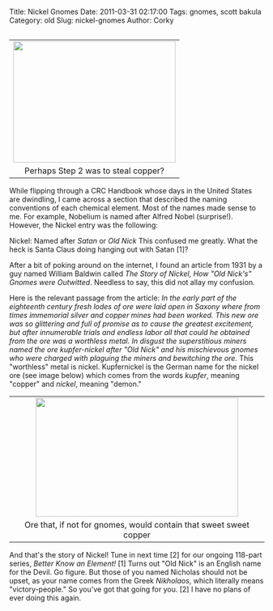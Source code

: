 Title: Nickel Gnomes
Date: 2011-03-31 02:17:00
Tags: gnomes, scott bakula
Category: old
Slug: nickel-gnomes
Author: Corky


<table cellpadding="0" cellspacing="0" class="tr-caption-container" style="float: left; margin-right: 1em; text-align: left;"><tbody><tr><td style="text-align: center;"><a href="http://4.bp.blogspot.com/-i8ltaoDuLpI/TZQPlf1wbaI/AAAAAAAAAK4/svtKmQjxBsE/s1600/underpants-gnomes.jpg" imageanchor="1" style="clear: left; margin-bottom: 1em; margin-left: auto; margin-right: auto;"><img border="0" height="240" src="http://4.bp.blogspot.com/-i8ltaoDuLpI/TZQPlf1wbaI/AAAAAAAAAK4/svtKmQjxBsE/s320/underpants-gnomes.jpg" width="320" /></a></td></tr><tr><td class="tr-caption" style="text-align: center;">Perhaps Step 2 was to steal copper?</td></tr></tbody></table>While flipping through a CRC Handbook whose days in the United States are dwindling, I came across a section that described the naming conventions of each chemical element.  Most of the names made sense to me.  For example, Nobelium is named after Alfred Nobel (surprise!).  However, the Nickel entry was the following:

Nickel: Named after <i>Satan </i>or <i>Old Nick</i>
<i>
</i>
This confused me greatly.  What the heck is Santa Claus doing hanging out with Satan [1]? 

After a bit of poking around on the internet, I found an article from 1931 by a guy named William Baldwin called <i>The Story of Nickel,  How "Old Nick's" Gnomes were Outwitted</i>.  Needless to say, this did not allay my confusion.

<a name='more'></a>
<span class="Apple-style-span" style="font-family: inherit;">Here is the relevant passage from the article:</span>
<span class="Apple-style-span" style="font-family: inherit;">
</span>
<i><span class="Apple-style-span" style="font-family: inherit;">In the early part of the eighteenth century fresh lodes of ore were laid open in Saxony where  from times immemorial silver and copper mines had been worked.  This new ore was so glittering and full of promise as to cause the greatest excitement,  but after innumerable trials and endless labor all </span></i>
<i><span class="Apple-style-span" style="font-family: inherit;">that could he obtained from the ore was a worthless metal.  In disgust the  superstitious miners named the ore kupfer-nickel after "Old  Nick" and his mischievous gnomes who were charged with  plaguing the miners and bewitching the ore.</span></i>
<span class="Apple-style-span" style="font-family: inherit;">
</span>
<span class="Apple-style-span" style="font-family: inherit;">This "worthless" metal is nickel.  Kupfernickel is the German name for the nickel ore (see image below) which comes from the words <i>kupfer</i>, meaning "copper" and <i>nickel</i>, meaning "demon."  </span>
<span class="Apple-style-span" style="font-family: Times, 'Times New Roman', serif;">
</span>
<table align="center" cellpadding="0" cellspacing="0" class="tr-caption-container" style="margin-left: auto; margin-right: auto; text-align: center;"><tbody><tr><td style="text-align: center;"><a href="http://1.bp.blogspot.com/-9psfFrm6qec/TZQZVPtLD0I/AAAAAAAAAK8/wyMrVWYT7Zo/s1600/niccolite.jpg" imageanchor="1" style="margin-left: auto; margin-right: auto;"><img border="0" height="235" src="http://1.bp.blogspot.com/-9psfFrm6qec/TZQZVPtLD0I/AAAAAAAAAK8/wyMrVWYT7Zo/s400/niccolite.jpg" width="400" /></a></td></tr><tr><td class="tr-caption" style="text-align: center;">Ore that, if not for gnomes, would contain that sweet sweet copper</td></tr></tbody></table><span class="Apple-style-span" style="font-family: inherit;">And that's the story of Nickel!  Tune in next time [2] for our ongoing 118-part series, <i>Better Know an Element!</i></span>
<span class="Apple-style-span" style="font-family: inherit;">
</span>
<span class="Apple-style-span" style="font-family: inherit;">[1]  Turns out "Old Nick" is an English name for the Devil.  Go figure.  But those of you named Nicholas should not be upset, as your name comes from the Greek <span class="Apple-style-span" style="font-style: italic;">Nikholaos</span>, which literally means "victory-people."  So you've got that going for you.</span>
<span class="Apple-style-span" style="font-family: inherit;">
</span>
<span class="Apple-style-span" style="font-family: inherit;">[2]  I have no plans of ever doing this again.</span>
